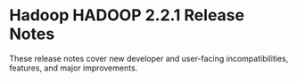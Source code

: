 # Hadoop HADOOP 2.2.1 Release Notes

These release notes cover new developer and user-facing incompatibilities, features, and major improvements.



